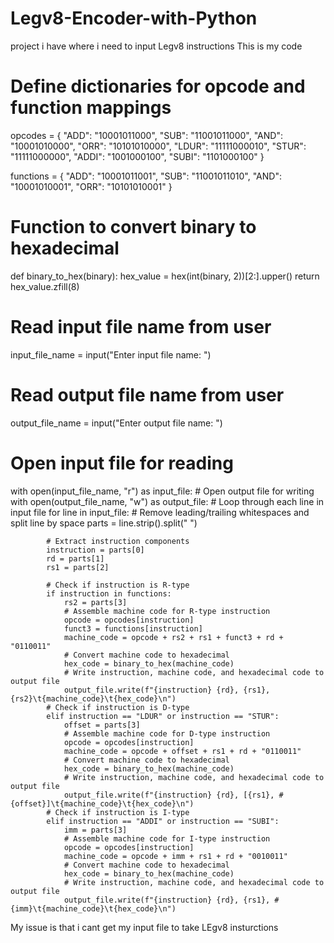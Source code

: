 # Legv8-Encoder-with-Python
project i have where i need to input Legv8 instructions
This is my code
# Define dictionaries for opcode and function mappings
opcodes = {
    "ADD": "10001011000",
    "SUB": "11001011000",
    "AND": "10001010000",
    "ORR": "10101010000",
    "LDUR": "11111000010",
    "STUR": "11111000000",
    "ADDI": "1001000100",
    "SUBI": "1101000100"
}

functions = {
    "ADD": "10001011001",
    "SUB": "11001011010",
    "AND": "10001010001",
    "ORR": "10101010001"
}

# Function to convert binary to hexadecimal
def binary_to_hex(binary):
    hex_value = hex(int(binary, 2))[2:].upper()
    return hex_value.zfill(8)

# Read input file name from user
input_file_name = input("Enter input file name: ")

# Read output file name from user
output_file_name = input("Enter output file name: ")

# Open input file for reading
with open(input_file_name, "r") as input_file:
    # Open output file for writing
    with open(output_file_name, "w") as output_file:
        # Loop through each line in input file
        for line in input_file:
            # Remove leading/trailing whitespaces and split line by space
            parts = line.strip().split(" ")

            # Extract instruction components
            instruction = parts[0]
            rd = parts[1]
            rs1 = parts[2]

            # Check if instruction is R-type
            if instruction in functions:
                rs2 = parts[3]
                # Assemble machine code for R-type instruction
                opcode = opcodes[instruction]
                funct3 = functions[instruction]
                machine_code = opcode + rs2 + rs1 + funct3 + rd + "0110011"
                # Convert machine code to hexadecimal
                hex_code = binary_to_hex(machine_code)
                # Write instruction, machine code, and hexadecimal code to output file
                output_file.write(f"{instruction} {rd}, {rs1}, {rs2}\t{machine_code}\t{hex_code}\n")
            # Check if instruction is D-type
            elif instruction == "LDUR" or instruction == "STUR":
                offset = parts[3]
                # Assemble machine code for D-type instruction
                opcode = opcodes[instruction]
                machine_code = opcode + offset + rs1 + rd + "0110011"
                # Convert machine code to hexadecimal
                hex_code = binary_to_hex(machine_code)
                # Write instruction, machine code, and hexadecimal code to output file
                output_file.write(f"{instruction} {rd}, [{rs1}, #{offset}]\t{machine_code}\t{hex_code}\n")
            # Check if instruction is I-type
            elif instruction == "ADDI" or instruction == "SUBI":
                imm = parts[3]
                # Assemble machine code for I-type instruction
                opcode = opcodes[instruction]
                machine_code = opcode + imm + rs1 + rd + "0010011"
                # Convert machine code to hexadecimal
                hex_code = binary_to_hex(machine_code)
                # Write instruction, machine code, and hexadecimal code to output file
                output_file.write(f"{instruction} {rd}, {rs1}, #{imm}\t{machine_code}\t{hex_code}\n")

My issue is that i cant get my input file to take LEgv8 insturctions
